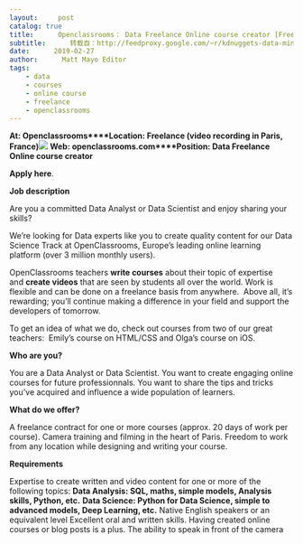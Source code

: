 ```yaml
---
layout:     post
catalog: true
title:      Openclassrooms： Data Freelance Online course creator [Freelance (video recording in Paris, France)]
subtitle:      转载自：http://feedproxy.google.com/~r/kdnuggets-data-mining-analytics/~3/R4KPoWez3d4/02-27-openclassrooms-data-freelance-online-course-creator.html
date:      2019-02-27
author:      Matt Mayo Editor
tags:
    - data
    - courses
    - online course
    - freelance
    - openclassrooms
---
```


**At: Openclassrooms****Location: Freelance (video recording in Paris, France)**![](https://dgivdslhqe3qo.cloudfront.net/careers/photos/90943/thumb_photo_1543306600.png)
**Web: openclassrooms.com****Position: Data Freelance Online course creator**

**Apply here**.

**Job description**

Are you a committed Data Analyst or Data Scientist and enjoy sharing your skills?

We’re looking for Data experts like you to create quality content for our Data Science Track at OpenClassrooms, Europe’s leading online learning platform (over 3 million monthly users).

OpenClassrooms teachers **write courses** about their topic of expertise and **create videos** that are seen by students all over the world. Work is flexible and can be done on a freelance basis from anywhere.  Above all, it’s rewarding; you’ll continue making a difference in your field and support the developers of tomorrow.

To get an idea of what we do, check out courses from two of our great teachers:  Emily’s course on HTML/CSS and Olga’s course on iOS.

**Who are you?**

You are a Data Analyst or Data Scientist.
You want to create engaging online courses for future professionnals.
You want to share the tips and tricks you’ve acquired and influence a wide population of learners.

**What do we offer?**

A freelance contract for one or more courses (approx. 20 days of work per course).
Camera training and filming in the heart of Paris.
Freedom to work from any location while designing and writing your course.

**Requirements**

Expertise to create written and video content for one or more of the following topics:
**Data Analysis: SQL, maths, simple models, Analysis skills, Python, etc.**
**Data Science: Python for Data Science, simple to advanced models, Deep Learning, etc.**
Native English speakers or an equivalent level
Excellent oral and written skills. Having created online courses or blog posts is a plus.
The ability to speak in front of the camera
